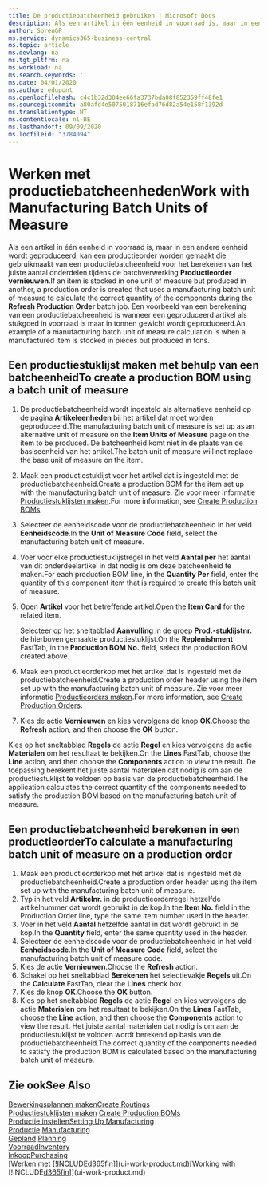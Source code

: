 ```yaml
---
title: De productiebatcheenheid gebruiken | Microsoft Docs
description: Als een artikel in één eenheid in voorraad is, maar in een andere eenheid wordt geproduceerd, moet de productieorder gebruikmaken van een productiebatcheenheid voor het berekenen van het juiste aantal onderdelen. Een voorbeeld van een berekening van een productiebatcheenheid is wanneer een geproduceerd artikel als stukgoed in voorraad is maar in tonnen gewicht wordt geproduceerd.
author: SorenGP
ms.service: dynamics365-business-central
ms.topic: article
ms.devlang: na
ms.tgt_pltfrm: na
ms.workload: na
ms.search.keywords: ''
ms.date: 04/01/2020
ms.author: edupont
ms.openlocfilehash: c4c1b32d304ee66fa3737bda08f852359ff48fe1
ms.sourcegitcommit: a80afd4e5075018716efad76d82a54e158f1392d
ms.translationtype: HT
ms.contentlocale: nl-BE
ms.lasthandoff: 09/09/2020
ms.locfileid: "3784094"
---
```

# <a name="work-with-manufacturing-batch-units-of-measure"></a><span data-ttu-id="d2d34-104">Werken met productiebatcheenheden</span><span class="sxs-lookup"><span data-stu-id="d2d34-104">Work with Manufacturing Batch Units of Measure</span></span>
<span data-ttu-id="d2d34-105">Als een artikel in één eenheid in voorraad is, maar in een andere eenheid wordt geproduceerd, kan een productieorder worden gemaakt die gebruikmaakt van een productiebatcheenheid voor het berekenen van het juiste aantal onderdelen tijdens de batchverwerking **Productieorder vernieuwen**.</span><span class="sxs-lookup"><span data-stu-id="d2d34-105">If an item is stocked in one unit of measure but produced in another, a production order is created that uses a manufacturing batch unit of measure to calculate the correct quantity of the components during the **Refresh Production Order** batch job.</span></span> <span data-ttu-id="d2d34-106">Een voorbeeld van een berekening van een productiebatcheenheid is wanneer een geproduceerd artikel als stukgoed in voorraad is maar in tonnen gewicht wordt geproduceerd.</span><span class="sxs-lookup"><span data-stu-id="d2d34-106">An example of a manufacturing batch unit of measure calculation is when a manufactured item is stocked in pieces but produced in tons.</span></span>  

## <a name="to-create-a-production-bom-using-a-batch-unit-of-measure"></a><span data-ttu-id="d2d34-107">Een productiestuklijst maken met behulp van een batcheenheid</span><span class="sxs-lookup"><span data-stu-id="d2d34-107">To create a production BOM using a batch unit of measure</span></span>  
1.  <span data-ttu-id="d2d34-108">De productiebatcheenheid wordt ingesteld als alternatieve eenheid op de pagina **Artikeleenheden** bij het artikel dat moet worden geproduceerd.</span><span class="sxs-lookup"><span data-stu-id="d2d34-108">The manufacturing batch unit of measure is set up as an alternative unit of measure on the **Item Units of Measure** page on the item to be produced.</span></span> <span data-ttu-id="d2d34-109">De batcheenheid komt niet in de plaats van de basiseenheid van het artikel.</span><span class="sxs-lookup"><span data-stu-id="d2d34-109">The batch unit of measure will not replace the base unit of measure on the item.</span></span>  
2.  <span data-ttu-id="d2d34-110">Maak een productiestuklijst voor het artikel dat is ingesteld met de productiebatcheenheid.</span><span class="sxs-lookup"><span data-stu-id="d2d34-110">Create a production BOM for the item set up with the manufacturing batch unit of measure.</span></span> <span data-ttu-id="d2d34-111">Zie voor meer informatie [Productiestuklijsten maken](production-how-to-create-production-boms.md).</span><span class="sxs-lookup"><span data-stu-id="d2d34-111">For more information, see [Create Production BOMs](production-how-to-create-production-boms.md).</span></span>  
3.  <span data-ttu-id="d2d34-112">Selecteer de eenheidscode voor de productiebatcheenheid in het veld **Eenheidscode**.</span><span class="sxs-lookup"><span data-stu-id="d2d34-112">In the **Unit of Measure Code** field, select the manufacturing batch unit of measure.</span></span>  
4.  <span data-ttu-id="d2d34-113">Voer voor elke productiestuklijstregel in het veld **Aantal per** het aantal van dit onderdeelartikel in dat nodig is om deze batcheenheid te maken.</span><span class="sxs-lookup"><span data-stu-id="d2d34-113">For each production BOM line, in the **Quantity Per** field, enter the quantity of this component item that is required to create this batch unit of measure.</span></span>  
5.  <span data-ttu-id="d2d34-114">Open **Artikel** voor het betreffende artikel.</span><span class="sxs-lookup"><span data-stu-id="d2d34-114">Open the **Item Card** for the related item.</span></span>  

    <span data-ttu-id="d2d34-115">Selecteer op het sneltabblad **Aanvulling** in de groep **Prod.-stuklijstnr.** de hierboven gemaakte productiestuklijst.</span><span class="sxs-lookup"><span data-stu-id="d2d34-115">On the **Replenishment** FastTab, in the **Production BOM No.** field, select the production BOM created above.</span></span>  
6.  <span data-ttu-id="d2d34-116">Maak een productieorderkop met het artikel dat is ingesteld met de productiebatcheenheid.</span><span class="sxs-lookup"><span data-stu-id="d2d34-116">Create a production order header using the item set up with the manufacturing batch unit of measure.</span></span> <span data-ttu-id="d2d34-117">Zie voor meer informatie [Productieorders maken](production-how-to-create-production-orders.md).</span><span class="sxs-lookup"><span data-stu-id="d2d34-117">For more information, see [Create Production Orders](production-how-to-create-production-orders.md).</span></span>  
7.  <span data-ttu-id="d2d34-118">Kies de actie **Vernieuwen** en kies vervolgens de knop **OK**.</span><span class="sxs-lookup"><span data-stu-id="d2d34-118">Choose the **Refresh** action, and then choose  the **OK** button.</span></span>  

<span data-ttu-id="d2d34-119">Kies op het sneltabblad **Regels** de actie **Regel** en kies vervolgens de actie **Materialen** om het resultaat te bekijken.</span><span class="sxs-lookup"><span data-stu-id="d2d34-119">On the **Lines** FastTab, choose the **Line** action, and then choose the **Components** action to view the result.</span></span> <span data-ttu-id="d2d34-120">De toepassing berekent het juiste aantal materialen dat nodig is om aan de productiestuklijst te voldoen op basis van de productiebatcheenheid.</span><span class="sxs-lookup"><span data-stu-id="d2d34-120">The application calculates the correct quantity of the components needed to satisfy the production BOM based on the manufacturing batch unit of measure.</span></span>  

## <a name="to-calculate-a-manufacturing-batch-unit-of-measure-on-a-production-order"></a><span data-ttu-id="d2d34-121">Een productiebatcheenheid berekenen in een productieorder</span><span class="sxs-lookup"><span data-stu-id="d2d34-121">To calculate a manufacturing batch unit of measure on a production order</span></span>  
1.  <span data-ttu-id="d2d34-122">Maak een productieorderkop met het artikel dat is ingesteld met de productiebatcheenheid.</span><span class="sxs-lookup"><span data-stu-id="d2d34-122">Create a production order header using the item set up with the manufacturing batch unit of measure.</span></span>  
2.  <span data-ttu-id="d2d34-123">Typ in het veld **Artikelnr.** in de productieorderregel hetzelfde artikelnummer dat wordt gebruikt in de kop.</span><span class="sxs-lookup"><span data-stu-id="d2d34-123">In the **Item No.** field in the Production Order line, type the same item number used in the header.</span></span>  
3.  <span data-ttu-id="d2d34-124">Voer in het veld **Aantal** hetzelfde aantal in dat wordt gebruikt in de kop.</span><span class="sxs-lookup"><span data-stu-id="d2d34-124">In the **Quantity** field, enter the same quantity used in the header.</span></span>  
4.  <span data-ttu-id="d2d34-125">Selecteer de eenheidscode voor de productiebatcheenheid in het veld **Eenheidscode**.</span><span class="sxs-lookup"><span data-stu-id="d2d34-125">In the **Unit of Measure Code** field, select the manufacturing batch unit of measure code.</span></span>  
5.  <span data-ttu-id="d2d34-126">Kies de actie **Vernieuwen**.</span><span class="sxs-lookup"><span data-stu-id="d2d34-126">Choose the **Refresh** action.</span></span>
6.  <span data-ttu-id="d2d34-127">Schakel op het sneltabblad **Berekenen** het selectievakje **Regels** uit.</span><span class="sxs-lookup"><span data-stu-id="d2d34-127">On the **Calculate** FastTab, clear the **Lines** check box.</span></span>  
7.  <span data-ttu-id="d2d34-128">Kies de knop **OK**.</span><span class="sxs-lookup"><span data-stu-id="d2d34-128">Choose the **OK** button.</span></span>  
8.  <span data-ttu-id="d2d34-129">Kies op het sneltabblad **Regels** de actie **Regel** en kies vervolgens de actie **Materialen** om het resultaat te bekijken.</span><span class="sxs-lookup"><span data-stu-id="d2d34-129">On the **Lines** FastTab, choose the **Line** action, and then choose the **Components** action to view the result.</span></span> <span data-ttu-id="d2d34-130">Het juiste aantal materialen dat nodig is om aan de productiestuklijst te voldoen wordt berekend op basis van de productiebatcheenheid.</span><span class="sxs-lookup"><span data-stu-id="d2d34-130">The correct quantity of the components needed to satisfy the production BOM is calculated based on the manufacturing batch unit of measure.</span></span>  

## <a name="see-also"></a><span data-ttu-id="d2d34-131">Zie ook</span><span class="sxs-lookup"><span data-stu-id="d2d34-131">See Also</span></span>  
[<span data-ttu-id="d2d34-132">Bewerkingsplannen maken</span><span class="sxs-lookup"><span data-stu-id="d2d34-132">Create Routings</span></span>](production-how-to-create-routings.md)  
<span data-ttu-id="d2d34-133">[Productiestuklijsten maken](production-how-to-create-production-boms.md)   </span><span class="sxs-lookup"><span data-stu-id="d2d34-133">[Create Production BOMs](production-how-to-create-production-boms.md)   </span></span>  
[<span data-ttu-id="d2d34-134">Productie instellen</span><span class="sxs-lookup"><span data-stu-id="d2d34-134">Setting Up Manufacturing</span></span>](production-configure-production-processes.md)  
<span data-ttu-id="d2d34-135">[Productie](production-manage-manufacturing.md)  </span><span class="sxs-lookup"><span data-stu-id="d2d34-135">[Manufacturing](production-manage-manufacturing.md)  </span></span>  
<span data-ttu-id="d2d34-136">[Gepland](production-planning.md) </span><span class="sxs-lookup"><span data-stu-id="d2d34-136">[Planning](production-planning.md) </span></span>  
[<span data-ttu-id="d2d34-137">Voorraad</span><span class="sxs-lookup"><span data-stu-id="d2d34-137">Inventory</span></span>](inventory-manage-inventory.md)  
[<span data-ttu-id="d2d34-138">Inkoop</span><span class="sxs-lookup"><span data-stu-id="d2d34-138">Purchasing</span></span>](purchasing-manage-purchasing.md)  
<span data-ttu-id="d2d34-139">[Werken met [!INCLUDE[d365fin](includes/d365fin_md.md)]](ui-work-product.md)</span><span class="sxs-lookup"><span data-stu-id="d2d34-139">[Working with [!INCLUDE[d365fin](includes/d365fin_md.md)]](ui-work-product.md)</span></span>  
